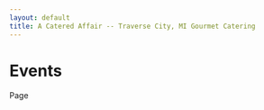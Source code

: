 ```yaml
---
layout: default
title: A Catered Affair -- Traverse City, MI Gourmet Catering
---
```


# Events

Page

